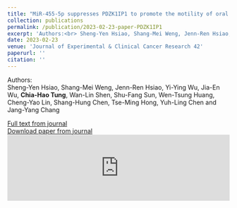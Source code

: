 ```yaml
---
title: "MiR-455-5p suppresses PDZK1IP1 to promote the motility of oral squamous cell carcinoma and accelerate clinical cancer invasion by regulating partial epithelial-to-mesenchymal transition"
collection: publications
permalink: /publication/2023-02-23-paper-PDZK1IP1
excerpt: 'Authors:<br> Sheng-Yen Hsiao, Shang-Mei Weng, Jenn-Ren Hsiao, Yi-Ying Wu, Jia-En Wu, **Chia-Hao Tung**, Wan-Lin Shen, Shu-Fang Sun, Wen-Tsung Huang, Cheng-Yao Lin, Shang-Hung Chen, Tse-Ming Hong<i class="fa fa-envelope"></i>, Yuh-Ling Chen<i class="fa fa-envelope"></i> and Jang-Yang Chang<i class="fa fa-envelope"></i>'
date: 2023-02-23
venue: 'Journal of Experimental & Clinical Cancer Research 42'
paperurl: ''
citation: ''
---
```


Authors:<br> Sheng-Yen Hsiao, Shang-Mei Weng, Jenn-Ren Hsiao, Yi-Ying Wu, Jia-En Wu, **Chia-Hao Tung**, Wan-Lin Shen, Shu-Fang Sun, Wen-Tsung Huang, Cheng-Yao Lin, Shang-Hung Chen, Tse-Ming Hong<i class="fa fa-envelope"></i>, Yuh-Ling Chen<i class="fa fa-envelope"></i> and Jang-Yang Chang<i class="fa fa-envelope"></i>

[Full text from journal](https://doi.org/10.1186/s13046-023-02597-1)<br>
[Download paper from journal](https://link.springer.com/content/pdf/10.1186/s13046-023-02597-1.pdf)
 <embed src="https://link.springer.com/content/pdf/10.1186/s13046-023-02597-1.pdf" width="100%" />
